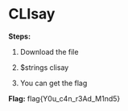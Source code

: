 # CLIsay

**Steps:**

1. Download the file

2. \$strings clisay

3. You can get the flag

**Flag:** flag{Y0u_c4n_r3Ad_M1nd5}
